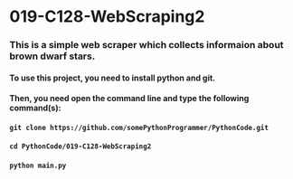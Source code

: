 # 019-C128-WebScraping2

### This is a simple web scraper which collects informaion about brown dwarf stars.

#### To use this project, you need to install python and git.
#### Then, you need open the command line and type the following command(s):
#### `git clone https://github.com/somePythonProgrammer/PythonCode.git`
#### `cd PythonCode/019-C128-WebScraping2`
#### `python main.py`
